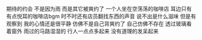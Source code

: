 期待的约会 不是因为雨 而是其它被爽约了
一个人坐在空荡荡的咖啡店 耳边只有有点悦耳的咖啡店bgm 时不时还有店员翻找东西的声音
说不出是什么滋味 
但是有观察到 我的心情还是很平静 
仿佛不是自己背爽约了 自己仿佛不存在
透过玻璃看着窗外
雨过的马路湿湿的
行人一点点多起来
没有道理的发呆起来

